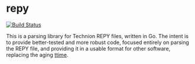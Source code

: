 # repy

[![Build Status](https://travis-ci.org/lutzky/repy.svg?branch=master)](https://travis-ci.org/lutzky/repy)

This is a parsing library for Technion REPY files, written in Go. The intent is
to provide better-tested and more robust code, focused entirely on parsing the
REPY file, and providing it in a usable format for other software, replacing
the aging [ttime](http://lutzky.github.io/ttime).
